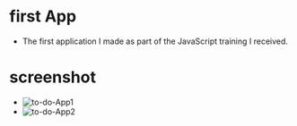 # first App
* The first application I made as part of the JavaScript training I received.

# screenshot
* ![to-do-App1](https://user-images.githubusercontent.com/58957696/155848718-d54fe258-9686-4ebb-a502-1c79f6a6f355.png)
* ![to-do-App2](https://user-images.githubusercontent.com/58957696/155848727-5d1151a9-40bc-48be-814f-8334a31bb7e2.png)
